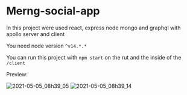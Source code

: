

# Merng-social-app

In this project were used react, express node mongo and graphql with apollo server and client

You need node version `^v14.*.*`

You can run this project with `npm start` on the rut and the inside of the `/client`

Preview:

![2021-05-05_08h39_05](https://user-images.githubusercontent.com/49380593/117150593-e76b0580-ad7d-11eb-8d2b-786c858624f2.png)
![2021-05-05_08h39_14](https://user-images.githubusercontent.com/49380593/117150600-e89c3280-ad7d-11eb-8d87-1caeb4918d8e.png)
